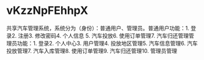 # vKzzNpFEhhpX
共享汽车管理系统，系统分为（身份）：普通用户、管理员。普通用户功能：1. 登录2. 注册3. 修改密码4. 个人信息 5. 汽车投放6. 使用订单管理7. 汽车归还管理管理员功能：1. 登录2. 个人中心3. 用户管理4. 投放地区管理5. 汽车信息管理6. 汽车投放管理7. 汽车入库管理8. 使用订单管理9. 汽车归还管理10. 管理员管理 
